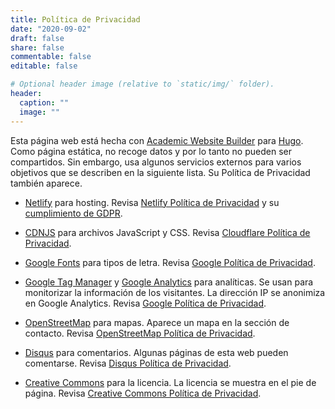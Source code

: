 ```yaml
---
title: Política de Privacidad
date: "2020-09-02"
draft: false
share: false
commentable: false
editable: false

# Optional header image (relative to `static/img/` folder).
header:
  caption: ""
  image: ""
---
```


Esta página web está hecha con [Academic Website Builder](https://sourcethemes.com/academic/) para [Hugo](https://gohugo.io/). Como página estática, no recoge datos y por lo tanto no pueden ser compartidos. Sin embargo, usa algunos servicios externos para varios objetivos que se describen en la siguiente lista. Su Política de Privacidad también aparece.

<ul>
<li><p><a href=//www.netlify.com title="Netlify">Netlify</a> para hosting. Revisa <a href=//www.netlify.com/privacy/ title="Netlify Privacy Policy">Netlify Política de Privacidad</a> y su
<a href=//www.netlify.com/gdpr-ccpa title="Netlify GDPR">cumplimiento de GDPR</a>.</p></li>
<li><p><a href=//cdnjs.com/ title=CDNJS>CDNJS</a> para archivos JavaScript y CSS. Revisa <a href=//www.cloudflare.com/privacypolicy/ title="Cloudflare Privacy Policy">Cloudflare Política de Privacidad</a>.</p></li>
<li><p><a href=//fonts.google.com title="Google Fonts">Google Fonts</a> para tipos de letra. Revisa <a href=//policies.google.com/privacy title="Google Privacy Policy">Google Política de Privacidad</a>.</p></li>
<li><p><a href=//tagmanager.google.com title="Google Tag Manager">Google Tag Manager</a> y <a href=//analytics.google.com title="Google Analytics">Google Analytics</a> para analíticas. Se usan para monitorizar la información de los visitantes. La dirección IP se anonimiza en Google Analytics. Revisa <a href=//policies.google.com/privacy title="Google Privacy Policy">Google Política de Privacidad</a>.</p></li>
<li><p><a href=//www.openstreetmap.org title="OpenStreetMap">OpenStreetMap</a> para mapas. Aparece un mapa en la sección de contacto. Revisa <a href=//wiki.osmfoundation.org/wiki/Privacy_Policy title="OpenStreetMap Privacy Policy">OpenStreetMap Política de Privacidad</a>.</p></li>
<li><p><a href=//disqus.com title="Disqus">Disqus</a> para comentarios. Algunas páginas de esta web pueden comentarse. Revisa <a href=//help.disqus.com/en/articles/1717103-disqus-privacy-policy title="Disqus Privacy Policy">Disqus Política de Privacidad</a>.</p></li>
<li><p><a href=//creativecommons.org title="Creative Commons">Creative Commons</a> para la licencia. La licencia se muestra en el pie de página. Revisa <a href=//creativecommons.org/privacy/ title="Creative Commons Privacy Policy">Creative Commons Política de Privacidad</a>.</p></li>
</ul>
